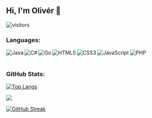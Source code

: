 ## Hi, I'm Olivér 👋
![visitors](https://visitor-badge.glitch.me/badge?page_id=0l1v3rr)

### Languages:
<img alt="Java" align="left" src="https://img.shields.io/badge/java-%23ED8B00.svg?style=for-the-badge&logo=java&logoColor=white"/>
<img alt="C#" align="left" src="https://img.shields.io/badge/c%23-%23239120.svg?style=for-the-badge&logo=c-sharp&logoColor=white"/>
<img alt="Go" align="left" src="https://img.shields.io/badge/go-%2300ADD8.svg?style=for-the-badge&logo=go&logoColor=white"/>
<img alt="PHP" src="https://img.shields.io/badge/php-%23777BB4.svg?style=for-the-badge&logo=php&logoColor=white"/>
<img alt="HTML5" align="left" src="https://img.shields.io/badge/html5-%23E34F26.svg?style=for-the-badge&logo=html5&logoColor=white"/>
<img alt="CSS3" align="left" src="https://img.shields.io/badge/css3-%231572B6.svg?style=for-the-badge&logo=css3&logoColor=white"/>
<img alt="JavaScript" align="left" src="https://img.shields.io/badge/javascript-%23323330.svg?style=for-the-badge&logo=javascript&logoColor=%23F7DF1E"/>
<br>
<br>

### GitHub Stats:
[![Top Langs](https://github-readme-stats.vercel.app/api/top-langs/?username=0l1v3rr&langs_count=100&title_color=ffffff&icon_color=3498db&text_color=ecf0f1&border_color=30363d&bg_color=0d1117&layout=compact)](https://github.com/anuraghazra/github-readme-stats)

<img src="https://github-readme-stats.vercel.app/api?username=0l1v3rr&&show_icons=true&title_color=3498db&icon_color=3498db&text_color=ecf0f1&border_color=30363d&bg_color=0d1117&count_private=true&include_all_commits=true">

[![GitHub Streak](https://github-readme-streak-stats.herokuapp.com/?user=0l1v3rr&background=0D1117&border=30363d&stroke=30363d&dates=ecf0f1&sideNums=3498db&sideLabels=3498db&currStreakNum=deac2f)](https://git.io/streak-stats)
